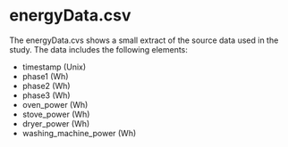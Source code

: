 # energyData.csv

The energyData.cvs shows a small extract of the source data used in the study.
The data includes the following elements:

* timestamp (Unix)
* phase1 (Wh)
* phase2 (Wh)
* phase3 (Wh)
* oven_power (Wh)
* stove_power (Wh)
* dryer_power (Wh)
* washing_machine_power (Wh)